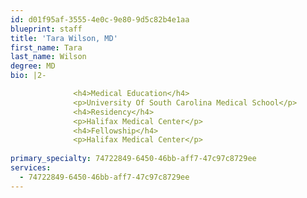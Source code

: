 ```yaml
---
id: d01f95af-3555-4e0c-9e80-9d5c82b4e1aa
blueprint: staff
title: 'Tara Wilson, MD'
first_name: Tara
last_name: Wilson
degree: MD
bio: |2-

              <h4>Medical Education</h4>
              <p>University Of South Carolina Medical School</p>
              <h4>Residency</h4>
              <p>Halifax Medical Center</p>
              <h4>Fellowship</h4>
              <p>Halifax Medical Center</p>
          
primary_specialty: 74722849-6450-46bb-aff7-47c97c8729ee
services:
  - 74722849-6450-46bb-aff7-47c97c8729ee
---
```

